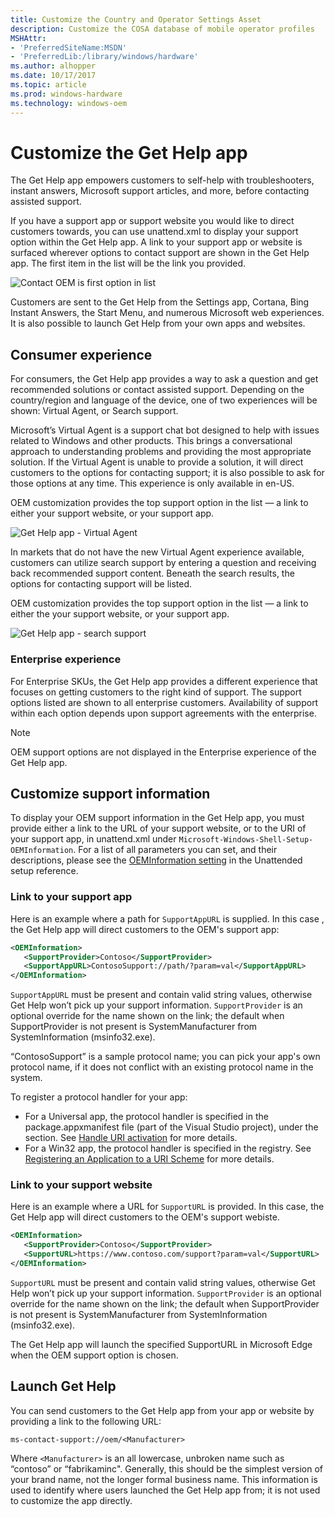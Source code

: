 ```yaml
---
title: Customize the Country and Operator Settings Asset
description: Customize the COSA database of mobile operator profiles
MSHAttr:
- 'PreferredSiteName:MSDN'
- 'PreferredLib:/library/windows/hardware'
ms.author: alhopper
ms.date: 10/17/2017
ms.topic: article
ms.prod: windows-hardware
ms.technology: windows-oem
---
```

# Customize the Get Help app

The Get Help app empowers customers to self-help with troubleshooters, instant answers, Microsoft support articles, and more, before contacting assisted support.

If you have a support app or support website you would like to direct customers towards, you can use unattend.xml to display your support option within the Get Help app. A link to your support app or website is surfaced wherever options to contact support are shown in the Get Help app. The first item in the list will be the link you provided.

![Contact OEM is first option in list](images/get-help-app-support.png)

Customers are sent to the Get Help from the Settings app, Cortana, Bing Instant Answers, the Start Menu, and numerous Microsoft web experiences. It is also possible to launch Get Help from your own apps and websites.

## Consumer experience

For consumers, the Get Help app provides a way to ask a question and get recommended solutions or contact assisted support. Depending on the country/region and language of the device, one of two experiences will be shown: Virtual Agent, or Search support.

Microsoft’s Virtual Agent is a support chat bot designed to help with issues related to Windows and other products. This brings a conversational approach to understanding problems and providing the most appropriate solution. If the Virtual Agent is unable to provide a solution, it will direct customers to the options for contacting support; it is also possible to ask for those options at any time. This experience is only available in en-US.

OEM customization provides the top support option in the list — a link to either your support website, or your support app.

![Get Help app - Virtual Agent](images/get-help-virtual-agent.png)

In markets that do not have the new Virtual Agent experience available, customers can utilize search support by entering a question and receiving back recommended support content. Beneath the search results, the options for contacting support will be listed.

OEM customization provides the top support option in the list — a link to either the your support website, or your support app.

![Get Help app - search support](images/get-help-search-support.png)

### Enterprise experience

For Enterprise SKUs, the Get Help app provides a different experience that focuses on getting customers to the right kind of support. The support options listed are shown to all enterprise customers. Availability of support within each option depends upon support agreements with the enterprise. 

> [!Note]
> OEM support options are not displayed in the Enterprise experience of the Get Help app. 

## Customize support information

To display your OEM support information in the Get Help app, you must provide either a link to the URL of your support website, or to the URI of your support app, in unattend.xml under `Microsoft-Windows-Shell-Setup-OEMInformation`. For a list of all parameters you can set, and their descriptions, please see the [OEMInformation setting](https://docs.microsoft.com/en-us/windows-hardware/customize/desktop/unattend/microsoft-windows-shell-setup-oeminformation) in the Unattended setup reference.

### Link to your support app

Here is an example where a path for `SupportAppURL` is supplied. In this case , the Get Help app will direct customers to the OEM's support app:

```xml
<OEMInformation>
   <SupportProvider>Contoso</SupportProvider>
   <SupportAppURL>ContosoSupport://path/?param=val</SupportAppURL>
</OEMInformation>
```

`SupportAppURL` must be present and contain valid string values, otherwise Get Help won’t pick up your support information. `SupportProvider` is an optional override for the name shown on the link; the default when SupportProvider is not present is SystemManufacturer from SystemInformation (msinfo32.exe).

“ContosoSupport” is a sample protocol name; you can pick your app's own protocol name, if it does not conflict with an existing protocol name in the system.

To register a protocol handler for your app:

* For a Universal app, the protocol handler is specified in the package.appxmanifest file (part of the Visual Studio project), under the <Extensions> section. See [Handle URI activation](https://docs.microsoft.com/en-us/windows/uwp/launch-resume/handle-uri-activation) for more details. 
* For a Win32 app, the protocol handler is specified in the registry. See [Registering an Application to a URI Scheme](https://msdn.microsoft.com/en-us/library/aa767914(v=vs.85).aspx) for more details.

### Link to your support website

Here is an example where a URL for `SupportURL` is provided. In this case, the Get Help app will direct customers to the OEM's support webiste.

```xml
<OEMInformation>
   <SupportProvider>Contoso</SupportProvider>
   <SupportURL>https://www.contoso.com/support?param=val</SupportURL>
</OEMInformation>
```

`SupportURL` must be present and contain valid string values, otherwise Get Help won’t pick up your support information. `SupportProvider` is an optional override for the name shown on the link; the default when SupportProvider is not present is SystemManufacturer from SystemInformation (msinfo32.exe).

The Get Help app will launch the specified SupportURL in Microsoft Edge when the OEM support option is chosen.

## Launch Get Help

You can send customers to the Get Help app from your app or website by providing a link to the following URL:

`ms-contact-support://oem/<Manufacturer>`

Where `<Manufacturer>` is an all lowercase, unbroken name such as “contoso” or “fabrikaminc". Generally, this should be the simplest version of your brand name, not the longer formal business name. This information is used to identify where users launched the Get Help app from; it is not used to customize the app directly.